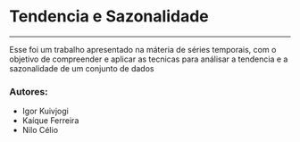 # Tendencia e Sazonalidade

---

Esse foi um trabalho apresentado na máteria de séries temporais, com o objetivo de compreender e aplicar as tecnicas para análisar a tendencia e a sazonalidade de um conjunto de dados

### Autores: 

- Igor Kuivjogi
- Kaíque Ferreira
- Nilo Célio
